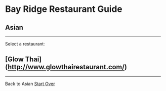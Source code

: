 # Bay Ridge Restaurant Guide
## Asian
---
Select a restaurant:
## [Glow Thai] (http://www.glowthairestaurant.com/)
---
Back to Asian
[Start Over](../home.md)